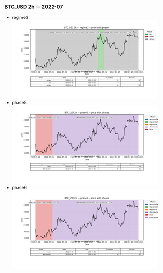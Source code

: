 ### BTC_USD 2h — 2022-07

- regime3
![BTC_USD_2h_regime3_2022-07_phase_price.png](outputs/fourier/phase_monthly/BTC_USD/2h/2022/2022-07/BTC_USD_2h_regime3_2022-07_phase_price.png)
- phase5
![BTC_USD_2h_phase5_2022-07_phase_price.png](outputs/fourier/phase_monthly/BTC_USD/2h/2022/2022-07/BTC_USD_2h_phase5_2022-07_phase_price.png)
- phase6
![BTC_USD_2h_phase6_2022-07_phase_price.png](outputs/fourier/phase_monthly/BTC_USD/2h/2022/2022-07/BTC_USD_2h_phase6_2022-07_phase_price.png)